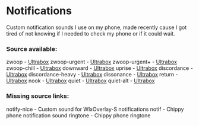 # Notifications

Custom notification sounds I use on my phone, made recently cause I got tired of not knowing if I needed to check my phone or if it could wait.

### Source available:
zwoop - [Ultrabox](https://ultraabox.github.io/#u5N08Untitledn310s0k02l00e00t1Ua7g00j07r1O_U00000000i0o321T0v0pu00f0000qg410O0d040w80h0y00000000000006000000E0c0T1v0pu3af0000qwB18110O01d080A9F4B0Q4dr4Pc436R0000E3c0b862863gT0v0pue2f0000q8C010m70020O07d080w50h3y0000000000000w000000E1c0baT4v0puf0f1a0q050O01z8888onapap4oSBKSJJAArriiiiii07JCABrzrrrrrrr00YrkqHrsrrrrjr005zrAqzrjzrrqr1jRjrqGGrrzsrsA099ijrABJJJIAzrrtirqrqjqixzsrAjrqjiqaqqysttAJqjikikrizrHtBJJAzArzrIsRCITKSS099ijrAJS____Qg99habbCAYrDzh00E0c0b4h4p1sGaKbH4Fcljj543OY1g8Y8feM0000)
zwoop-urgent - [Ultrabox](https://ultraabox.github.io/#u5N08Untitledn310s0k02l00e00t1Ua7g00j07r1O_U00000000i0o321T0v0pu00f0000qg410O0d040w80h0y00000000000006000000E0c0T0v0pu00f0000qwB18110O01d080w20h0y00000000000002000000E3c0b8080gT0v0pue2f0000q8C010m70020O07d080w50h3y0000000000000w000000E1c0baT4v0puf0f1a0q050O01z8888onapap4oSBKSJJAArriiiiii07JCABrzrrrrrrr00YrkqHrsrrrrjr005zrAqzrjzrrqr1jRjrqGGrrzsrsA099ijrABJJJIAzrrtirqrqjqixzsrAjrqjiqaqqysttAJqjikikrizrHtBJJAzArzrIsRCITKSS099ijrAJS____Qg99habbCAYrDzh00E0c0b4h4p1vGaKHHjhccmk5ooGyaunwap7G3PI0000)
zwoop-urgent+ - [Ultrabox](https://ultraabox.github.io/#u5N08Untitledn310s0k02l00e00t2wa7g00j07r1O_U00000000i0o321T0v0pu00f0000qg410O0d040w80h0y00000000000006000000E0c0T0v0pu00f0000qwB18110O01d080w20h0y00000000000002000000E3c0b8080gT0v0pue2f0000q8C010m70020O07d080w50h3y0000000000000w000000E1c0baT4v0puf0f1a0q050O01z8888onapap4oSBKSJJAArriiiiii07JCABrzrrrrrrr00YrkqHrsrrrrjr005zrAqzrjzrrqr1jRjrqGGrrzsrsA099ijrABJJJIAzrrtirqrqjqixzsrAjrqjiqaqqysttAJqjikikrizrHtBJJAzArzrIsRCITKSS099ijrAJS____Qg99habbCAYrDzh00E0c0b4h4p1AGaKHHjhccmk5ooGyaEyUK8jOc1j8Zgutw000)
zwoop-chill - [Ultrabox](https://ultraabox.github.io/#u5N08Untitledn310s0k02l00e00t1Ua7g00j07r1O_U00000000i0o321T0v0pu00f0000qg410O0d040w80h0y00000000000006000000E0c0T0v0pu12f010s400q040O0d030w20h2y00000000000002000000E0c0T0v0pue2f0000q8C010m70020O07d080w50h3y0000000000000w000000E1c0baT4v0puf0f1a0q050O01z8888onapap4oSBKSJJAArriiiiii07JCABrzrrrrrrr00YrkqHrsrrrrjr005zrAqzrjzrrqr1jRjrqGGrrzsrsA099ijrABJJJIAzrrtirqrqjqixzsrAjrqjiqaqqysttAJqjikikrizrHtBJJAzArzrIsRCITKSS099ijrAJS____Qg99habbCAYrDzh00E0c0b4h4p1uGaKbFh9yE62EyQ3NQ1k1sFgwYL0000)
downward - [Ultrabox](https://ultraabox.github.io/#u5N08Untitledn310s0k02l00e00t38a7g00j07r1O_U00000000i0o321T9v0pu1cf010s500q040O0d030w20h0M00001111222233334444555566667777MMMMLLLLKKKKJJJJIIIIHHHHGGGGFFFFE0c0T0v0Du10f0000qg410O0d040w20h0y00000000000002000000E0c0T9v0pu1cf010s500q040O0d030w20h0M00001111222233334444555566667777MMMMLLLLKKKKJJJJIIIIHHHHGGGGFFFFE0c0T4v0puf0f1a0q050O01z8888onapap4oSBKSJJAArriiiiii07JCABrzrrrrrrr00YrkqHrsrrrrjr005zrAqzrjzrrqr1jRjrqGGrrzsrsA099ijrABJJJIAzrrtirqrqjqixzsrAjrqjiqaqqysttAJqjikikrizrHtBJJAzArzrIsRCITKSS099ijrAJS____Qg99habbCAYrDzh00E0c0b4h4p1EGoKaFG50Yz0k1oeg5gekh5wc2wbHGgKaE7yU0000)
uprise - [Ultrabox](https://ultraabox.github.io/#u5N08Untitledn310s0k02l00e00t7Qa7g00j07r1O_U00000000i0o321T5v0pu50f0000qwB18110O00d080H-JJAArrqiih999h0E1c0b8T0v0pu00f0000qg410O0d0a0w40h0y00000000000008000000E0c0T9v0pu1cf010s500q040O0d030w20h0M00001111222233334444555566667777MMMMLLLLKKKKJJJJIIIIHHHHGGGGFFFFE0c0T4v0puf0f1a0q050O01z8888onapap4oSBKSJJAArriiiiii07JCABrzrrrrrrr00YrkqHrsrrrrjr005zrAqzrjzrrqr1jRjrqGGrrzsrsA099ijrABJJJIAzrrtirqrqjqixzsrAjrqjiqaqqysttAJqjikikrizrHtBJJAzArzrIsRCITKSS099ijrAJS____Qg99habbCAYrDzh00E0c0b4h4p1xG0KkWhjlOBg7kNsFk3LM5cRYeFkPn0000)
discordance - [Ultrabox](https://ultraabox.github.io/#u5N08Untitledn310s0k02l00e00t38a7g00j07r1O_U00000000i0o321T5v0pu50f0000qwB18110O00d080H-JJAArrqiih999h0E1c0b8T0v0uu00f0000qg410O0d0a0w40h0y00000000000008000000E0c0T9v0hu09f010s500q040O0d070w20h0M00001111222233334444555566667777MMMMLLLLKKKKJJJJIIIIHHHHGGGGFFFFE0c0T4v0puf0f1a0q050O01z8888onapap4oSBKSJJAArriiiiii07JCABrzrrrrrrr00YrkqHrsrrrrjr005zrAqzrjzrrqr1jRjrqGGrrzsrsA099ijrABJJJIAzrrtirqrqjqixzsrAjrqjiqaqqysttAJqjikikrizrHtBJJAzArzrIsRCITKSS099ijrAJS____Qg99habbCAYrDzh00E0c0b4x4p1wFAuAFDBU1dtcLkPLM9BFyWsyCnOxTU00)
discordance-heavy - [Ultrabox](https://ultraabox.github.io/#u5N08Untitledn310s0k02l00e00t38a7g00j07r1O_U00000000i0o321T5v0pu50f0000qwB18110O00d080H-JJAArrqiih999h0E1c0b8T0v0zu00f0000qg410O0d0a0w40h0y00000000000008000000E0c0T9v0mu09f010s500q040O0d070w20h0M00001111222233334444555566667777MMMMLLLLKKKKJJJJIIIIHHHHGGGGFFFFE0c0T4v0puf0f1a0q050O01z8888onapap4oSBKSJJAArriiiiii07JCABrzrrrrrrr00YrkqHrsrrrrjr005zrAqzrjzrrqr1jRjrqGGrrzsrsA099ijrABJJJIAzrrtirqrqjqixzsrAjrqjiqaqqysttAJqjikikrizrHtBJJAzArzrIsRCITKSS099ijrAJS____Qg99habbCAYrDzh00E0c0b4x4p1KFAuAFDBU1dtczkQOfgAq9QU4OQNtehop7G1QoO8lepQU00)
dissonance - [Ultrabox](https://ultraabox.github.io/#u5N08Untitledn310s0k02l00e00t38a7g00j07r1O_U00000000i0o343T5v0pu50f0000qwB18110O00d080H-JJAArrqiih999h0E1c0b8T0v0tu00f0000qg410O0d080w20h0y00000000000002000000E0c0T9v0eu09f010s500q040O0d070w20h0M00001111222233334444555566667777MMMMLLLLKKKKJJJJIIIIHHHHGGGGFFFFE0c0T4v0puf0f1a0q050O01z8888onapap4oSBKSJJAArriiiiii07JCABrzrrrrrrr00YrkqHrsrrrrjr005zrAqzrjzrrqr1jRjrqGGrrzsrsA099ijrABJJJIAzrrtirqrqjqixzsrAjrqjiqaqqysttAJqjikikrizrHtBJJAzArzrIsRCITKSS099ijrAJS____Qg99habbCAYrDzh00E0c0b4x4p1OAqp7yBxAuxkYz09BFyUC5op6Ek8S6hW4jIM9BFyUgmmaq1T800)
return - [Ultrabox](https://ultraabox.github.io/#u5N08Untitledn310s0k02l00e00t38a7g00j07r1O_U00000000i0o343T1v0vueaf012ta00q0C010r5000O07d180A8F8B8Q56ciPda58R0000E4c0ba62a63k7aT0v0pu00f0000qg410O0d0a0w20h0y00000000000002000000E0c0T1v0pu40f0000qwB19110O00d080A4F2B6Q44cePf624R0000E2c0b878T4v0puf0f1a0q050O01z8888onapap4oSBKSJJAArriiiiii07JCABrzrrrrrrr00YrkqHrsrrrrjr005zrAqzrjzrrqr1jRjrqGGrrzsrsA099ijrABJJJIAzrrtirqrqjqixzsrAjrqjiqaqqysttAJqjikikrizrHtBJJAzArzrIsRCITKSS099ijrAJS____Qg99habbCAYrDzh00E0c0b4x4p1FI1U_ii17vw4UZxAuAgFyUwooKjAte1efj8YlDpw00)
nook - [Ultrabox](https://ultraabox.github.io/#u5N08Untitledn310s0k02l00e00t3Wa7g00j07r1O_U00000000i0o321T5v0pu50f0000qwB18110O00d080H-JJAArrqiih999h0E1c0b8T1v0pue0f0000q060O07d080A1F4B3Q65dkPe433R0000E3c061d62a7eT9v0pu1cf010s500q040O0d030w20h0M00001111222233334444555566667777MMMMLLLLKKKKJJJJIIIIHHHHGGGGFFFFE0c0T4v0puf0f1a0q050O01z8888onapap4oSBKSJJAArriiiiii07JCABrzrrrrrrr00YrkqHrsrrrrjr005zrAqzrjzrrqr1jRjrqGGrrzsrsA099ijrABJJJIAzrrtirqrqjqixzsrAjrqjiqaqqysttAJqjikikrizrHtBJJAzArzrIsRCITKSS099ijrAJS____Qg99habbCAYrDzh00E0c0b4h4p1FG0KbF2dj5NkehQax7heD0kOf3GlehEQkO_heD0000)
quiet - [Ultrabox](https://ultraabox.github.io/#u5N08Untitledn310s0k02l00e00t38a7g00j07r1O_U00000000i0o321T5v0pu05f0000qwB18110O00d0a0H_-SSJrrqiih999h0E1c0b8T0v0uu00f0000qg410O0d0a0w40h0y00000000000008000000E0c0T9v0hu09f010s500q040O0d070w20h0M00001111222233334444555566667777MMMMLLLLKKKKJJJJIIIIHHHHGGGGFFFFE0c0T4v0puf0f1a0q050O01z8888onapap4oSBKSJJAArriiiiii07JCABrzrrrrrrr00YrkqHrsrrrrjr005zrAqzrjzrrqr1jRjrqGGrrzsrsA099ijrABJJJIAzrrtirqrqjqixzsrAjrqjiqaqqysttAJqjikikrizrHtBJJAzArzrIsRCITKSS099ijrAJS____Qg99habbCAYrDzh00E0c0b404p1AFyWiwChWxVu0jnjbRcXY2pqoKD8FBYEt-000)
quiet-alt - [Ultrabox](https://ultraabox.github.io/#u5N08Untitledn310s0k02l00e00t38a7g00j07r1O_U00000000i0o421T5v0pu05f0000qwB18110O00d0a0HKT__-SRJzih999h0E1c0b8T0v0uu00f0000qg410O0d0a0w40h0y00000000000008000000E0c0T9v0hu09f010s500q040O0d070w20h0M00001111222233334444555566667777MMMMLLLLKKKKJJJJIIIIHHHHGGGGFFFFE0c0T4v0puf0f1a0q050O01z8888onapap4oSBKSJJAArriiiiii07JCABrzrrrrrrr00YrkqHrsrrrrjr005zrAqzrjzrrqr1jRjrqGGrrzsrsA099ijrABJJJIAzrrtirqrqjqixzsrAjrqjiqaqqysttAJqjikikrizrHtBJJAzArzrIsRCITKSS099ijrAJS____Qg99habbCAYrDzh00E0c0b404p1EFyW2wChWgGoK3f8M2qWpuFDvwjbj5QV5cLB3LM00)

### Missing source links:
notify-nice - Custom sound for WlxOverlay-S notifications
notif - Chippy phone notification sound
ringtone - Chippy phone ringtone

